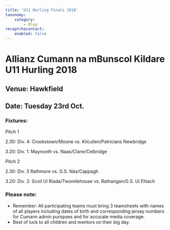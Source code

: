 ```yaml
---
title: 'U11 Hurling Finals 2018'
taxonomy:
    category:
        - Blog
recaptchacontact:
    enabled: false
---
```


# Allianz Cumann na mBunscol Kildare U11 Hurling 2018
## Venue: Hawkfield 
## Date: Tuesday 23rd Oct. 

### Fixtures: 

Pitch 1           

2.30: Div. 4: Crookstown/Moone vs. Kilcullen/Patricians Newbridge

3.20: Div. 1: Maynooth vs. Naas/Clane/Celbridge

 

Pitch 2

2.30: Div. 3 Rathmore vs. G.S. Nás/Cappagh

3.20: Div. 2: Scoil Uí Riada/Twomilehouse vs. Rathangan/G.S. Uí Fhiach

### Please note: 
* Remember: All participating teams must bring 3 teamsheets with names of all players including dates of birth and corresponding jersey numbers for Cumann admin puropses and for accurate media coverage.
* Best of luck to all children and mentors on their big day.